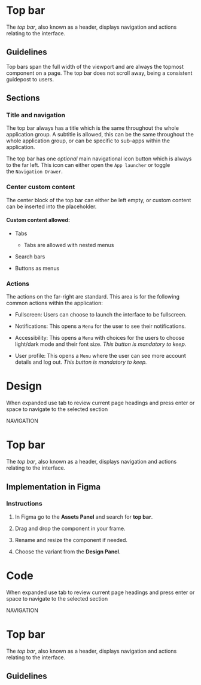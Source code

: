 # Top bar

The _top bar_, also known as a header, displays navigation and actions relating to the interface.

## Guidelines

Top bars span the full width of the viewport and are always the topmost component on a page. The top bar does not scroll away, being a consistent guidepost to users.

## Sections

### Title and navigation

The top bar always has a title which is the same throughout the whole application group. A subtitle is allowed, this can be the same throughout the whole application group, or can be specific to sub-apps within the application.

The top bar has one _optional_ main navigational icon button which is always to the far left. This icon can either open the `App launcher` or toggle the `Navigation Drawer`.

### Center custom content

The center block of the top bar can either be left empty, or custom content can be inserted into the placeholder.

#### Custom content allowed:

-   Tabs
    
    -   Tabs are allowed with nested menus
        
-   Search bars
    
-   Buttons as menus
    

### Actions

The actions on the far-right are standard. This area is for the following common actions within the application:

-   Fullscreen: Users can choose to launch the interface to be fullscreen.
    
-   Notifications: This opens a `Menu` for the user to see their notifications.
    
-   Accessibility: This opens a `Menu` with choices for the users to choose light/dark mode and their font size. _This button is mandatory to keep._
    
-   User profile: This opens a `Menu` where the user can see more account details and log out. _This button is mandatory to keep._



# Design

When expanded use tab to review current page headings and press enter or space to navigate to the selected section

NAVIGATION

# Top bar

The _top bar_, also known as a header, displays navigation and actions relating to the interface.

## Implementation in Figma

### Instructions

1.  In Figma go to the **Assets Panel** and search for **top bar**.
    
2.  Drag and drop the component in your frame.
    
3.  Rename and resize the component if needed.
    
4.  Choose the variant from the **Design Panel**.



# Code

When expanded use tab to review current page headings and press enter or space to navigate to the selected section

NAVIGATION

# Top bar

The _top bar_, also known as a header, displays navigation and actions relating to the interface.

## Guidelines